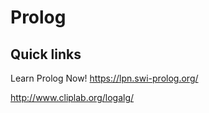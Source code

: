 # Prolog

## Quick links

Learn Prolog Now!
<https://lpn.swi-prolog.org/>

<http://www.cliplab.org/logalg/>
